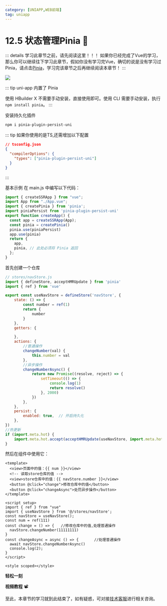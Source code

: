 ```yaml
---
category: [UNIAPP,WEB前端]
tag: uniapp
---
```



# 12.5 状态管理Pinia :tada:

::: details 学习此章节之前，请先阅读这里！！！
如果你已经完成了Vue的学习，那么你可以继续往下学习此章节，假如你没有学习完Vue，确切的说是没有学习过Pinia，请点击[Pinia]()，学习完该章节之后再继续阅读本章节！
:::

![](/images/uniapp/uni28.png)

::: tip
uni-app 内置了 Pinia

使用 HBuilder X 不需要手动安装，直接使用即可。使用 CLI 需要手动安装，执行 `npm install pinia`。
:::

安装持久化插件
```bash
npm i pinia-plugin-persist-uni
```

::: tip 如果你使用的是TS,还需增加以下配置
```json
// tsconfig.json
{
  "compilerOptions": {
    "types": ["pinia-plugin-persist-uni"]
  }
}
```
:::

基本示例
在 main.js 中编写以下代码：
```js
import { createSSRApp } from "vue";
import App from "./App.vue";
import { createPinia } from 'pinia';
import piniaPersist from 'pinia-plugin-persist-uni'
export function createApp() {
  const app = createSSRApp(App);
  const pinia = createPinia()
  pinia.use(piniaPersist)
  app.use(pinia)
  return {
    app,
    pinia, // 此处必须将 Pinia 返回
  };
}
```
首先创建一个仓库
```js
// stores/navStore.js
import { defineStore, acceptHMRUpdate } from 'pinia'
import { ref } from 'vue'

export const useNavStore = defineStore('navStore', {
    state: () => {
        const number = ref(1)
        return {
            number
        }
    },
    getters: {

    },
    actions: {
        //普通操作
        changeNumber(val) {
            this.number = val
        },
        //异步操作
        changeNumberAsync() {
            return new Promise((resolve, reject) => {
                setTimeout(() => {
                    console.log(1)
                    return resolve()
                }, 2000)
            })
        },
    },
    persist: {
        enabled: true,  // 开启持久化
    },
})
//热更新
if (import.meta.hot) {
    import.meta.hot.accept(acceptHMRUpdate(useNavStore, import.meta.hot))
}
```

然后在组件中使用它：

```vue
<template>
  <view>页面中的值：{{ num }}</view>
  <!-- 读取store仓库的值 -->
  <view>store仓库中的值：{{ navStore.number }}</view>
  <button @click="change">修改仓库中的值</button>
  <button @click="changeAsync">处罚异步操作</button>
</template>

<script setup>
import { ref } from "vue"
import { useNavStore } from '@/stores/navStore';
const navStore = useNavStore();
const num = ref(111)
const change = () => {   //修改仓库中的值,处理普通操作
  navStore.changeNumber(11111111)
}
const changeAsync = async () => {       //处理普通操作
  await navStore.changeNumberAsync()
  console.log(2);
}
</script>    

<style scoped></style>     
```

**轻松一刻**
<AudioPlayer
  src="/mp3/2.mp3"
  title="音乐"
  poster="/mp3/2.jpg"
/>

**视频教程** :film_projector:

<VideoPlayer
  src="https://cdn.cnbj1.fds.api.mi-img.com/mi-mall/97ac2dcc1367e03ac580204d6ca9a724.mp4"/>

至此，本章节的学习就到此结束了，如有疑惑，可对接[技术客服](https://work.weixin.qq.com/kfid/kfc8c0fd9b49c1f38b8)进行相关咨询。
